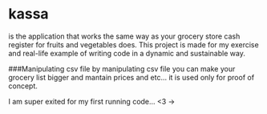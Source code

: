 # kassa
is the application that works the same way as your grocery store cash register for fruits and vegetables does. 
This project is made for my exercise and real-life example of writing code in a dynamic and sustainable way. 

###Manipulating csv file
by manipulating csv file you can make your grocery list bigger and mantain prices and etc... it is used only for proof of concept. 

I am super exited for my first running code... <3 -> 
